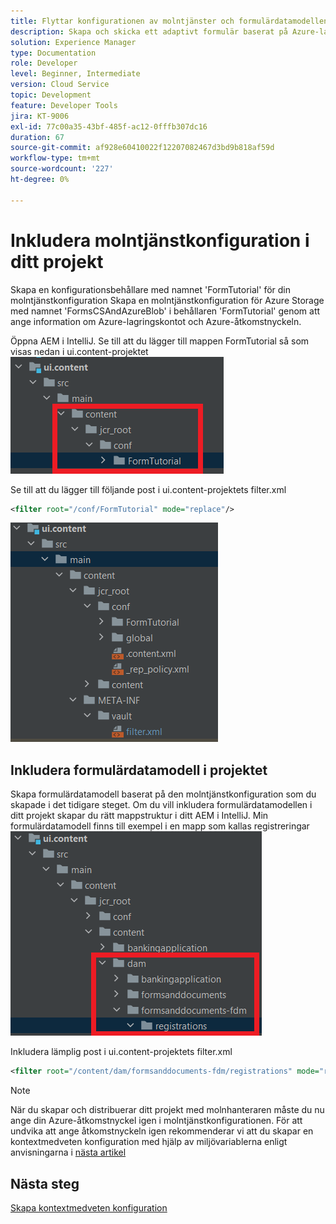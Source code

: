 ```yaml
---
title: Flyttar konfigurationen av molntjänster och formulärdatamodellen till molninstansen
description: Skapa och skicka ett adaptivt formulär baserat på Azure-lagringsformulärens datamodell till molninstansen.
solution: Experience Manager
type: Documentation
role: Developer
level: Beginner, Intermediate
version: Cloud Service
topic: Development
feature: Developer Tools
jira: KT-9006
exl-id: 77c00a35-43bf-485f-ac12-0fffb307dc16
duration: 67
source-git-commit: af928e60410022f12207082467d3bd9b818af59d
workflow-type: tm+mt
source-wordcount: '227'
ht-degree: 0%

---
```


# Inkludera molntjänstkonfiguration i ditt projekt

Skapa en konfigurationsbehållare med namnet &#39;FormTutorial&#39; för din molntjänstkonfiguration Skapa en molntjänstkonfiguration för Azure Storage med namnet &#39;FormsCSAndAzureBlob&#39; i behållaren &#39;FormTutorial&#39; genom att ange information om Azure-lagringskontot och Azure-åtkomstnyckeln.

Öppna AEM i IntelliJ. Se till att du lägger till mappen FormTutorial så som visas nedan i ui.content-projektet
![cloud-services-configuration](assets/cloud-services-configuration.png)

Se till att du lägger till följande post i ui.content-projektets filter.xml

```xml
<filter root="/conf/FormTutorial" mode="replace"/>
```

![filter-xml](assets/ui-content-filter.png)

## Inkludera formulärdatamodell i projektet

Skapa formulärdatamodell baserat på den molntjänstkonfiguration som du skapade i det tidigare steget. Om du vill inkludera formulärdatamodellen i ditt projekt skapar du rätt mappstruktur i ditt AEM i IntelliJ. Min formulärdatamodell finns till exempel i en mapp som kallas registreringar
![fdm-content](assets/ui-content-fdm.png)

Inkludera lämplig post i ui.content-projektets filter.xml

```xml
<filter root="/content/dam/formsanddocuments-fdm/registrations" mode="replace"/>
```


>[!NOTE]
>
>När du skapar och distribuerar ditt projekt med molnhanteraren måste du nu ange din Azure-åtkomstnyckel igen i molntjänstkonfigurationen. För att undvika att ange åtkomstnyckeln igen rekommenderar vi att du skapar en kontextmedveten konfiguration med hjälp av miljövariablerna enligt anvisningarna i [nästa artikel](./context-aware-fdm.md)

## Nästa steg

[Skapa kontextmedveten konfiguration](./context-aware-fdm.md)
